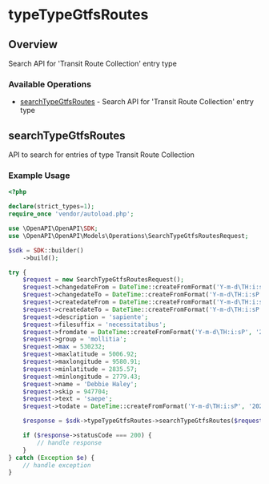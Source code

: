 # typeTypeGtfsRoutes

## Overview

Search API for 'Transit Route Collection' entry type

### Available Operations

* [searchTypeGtfsRoutes](#searchtypegtfsroutes) - Search API for 'Transit Route Collection' entry type

## searchTypeGtfsRoutes

API to search for entries of type Transit Route Collection

### Example Usage

```php
<?php

declare(strict_types=1);
require_once 'vendor/autoload.php';

use \OpenAPI\OpenAPI\SDK;
use \OpenAPI\OpenAPI\Models\Operations\SearchTypeGtfsRoutesRequest;

$sdk = SDK::builder()
    ->build();

try {
    $request = new SearchTypeGtfsRoutesRequest();
    $request->changedateFrom = DateTime::createFromFormat('Y-m-d\TH:i:sP', '2022-09-22T06:36:31.491Z');
    $request->changedateTo = DateTime::createFromFormat('Y-m-d\TH:i:sP', '2021-04-06T20:13:58.301Z');
    $request->createdateFrom = DateTime::createFromFormat('Y-m-d\TH:i:sP', '2022-11-14T19:35:34.450Z');
    $request->createdateTo = DateTime::createFromFormat('Y-m-d\TH:i:sP', '2020-12-28T23:57:16.474Z');
    $request->description = 'sapiente';
    $request->filesuffix = 'necessitatibus';
    $request->fromdate = DateTime::createFromFormat('Y-m-d\TH:i:sP', '2022-10-21T08:52:32.010Z');
    $request->group = 'mollitia';
    $request->max = 530232;
    $request->maxlatitude = 5006.92;
    $request->maxlongitude = 9580.91;
    $request->minlatitude = 2835.57;
    $request->minlongitude = 2779.43;
    $request->name = 'Debbie Haley';
    $request->skip = 947704;
    $request->text = 'saepe';
    $request->todate = DateTime::createFromFormat('Y-m-d\TH:i:sP', '2020-06-05T01:17:49.031Z');

    $response = $sdk->typeTypeGtfsRoutes->searchTypeGtfsRoutes($request);

    if ($response->statusCode === 200) {
        // handle response
    }
} catch (Exception $e) {
    // handle exception
}
```
